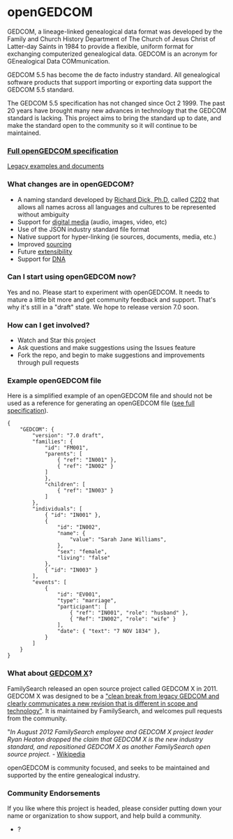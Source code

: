 # openGEDCOM
GEDCOM, a lineage-linked genealogical data format was developed by the Family and Church History Department of The Church of Jesus Christ of Latter-day Saints in 1984 to provide a flexible, uniform format for exchanging computerized genealogical data. GEDCOM is an acronym for GEnealogical Data COMmunication.

GEDCOM 5.5 has become the de facto industry standard. All genealogical software products that support importing or exporting data support the GEDCOM 5.5 standard.

The GEDCOM 5.5 specification has not changed since Oct 2 1999. The past 20 years have brought many new advances in technology that the GEDCOM standard is lacking. This project aims to bring the standard up to date, and make the standard open to the community so it will continue to be maintained.

### [Full openGEDCOM specification](specification/index.md)
[Legacy examples and documents](legacy/index.md)

### What changes are in openGEDCOM?
- A naming standard developed by [Richard Dick, Ph.D.](http://www.cavanaughconsulting.org/richard-dick-ph-d/) called [C2D2](specification/names.md) that allows all names across all languages and cultures to be represented without ambiguity
- Support for [digital media](specification/sources.md#photo) (audio, images, video, etc)
- Use of the JSON industry standard file format
- Native support for hyper-linking (ie sources, documents, media, etc.)
- Improved [sourcing](specification/sources.md)
- Future [extensibility](specification/extensions.md)
- Support for [DNA](specification/sources.md#dna)

### Can I start using openGEDCOM now?
Yes and no. Please start to experiment with openGEDCOM. It needs to mature a little bit more and get community feedback and support. That's why it's still in a "draft" state. We hope to release version 7.0 soon.

### How can I get involved?
- Watch and Star this project
- Ask questions and make suggestions using the Issues feature
- Fork the repo, and begin to make suggestions and improvements through pull requests

### Example openGEDCOM file
Here is a simplified example of an openGEDCOM file and should not be used as a reference for generating an openGEDCOM file ([see full specification](specification/index.md)).
```
{
    "GEDCOM": {
        "version": "7.0 draft",
        "families": {
            "id": "FM001",
            "parents": [
                { "ref": "IN001" },
                { "ref": "IN002" }
            ]
            },
            "children": [
                { "ref": "IN003" }
            ]
        },
        "individuals": [
            { "id": "IN001" },
            {
                "id": "IN002",
                "name": {
                    "value": "Sarah Jane Williams",
                },
                "sex": "female",
                "living": "false"
            },
            { "id": "IN003" }
        ],
        "events": [
            {
                "id": "EV001",
                "type": "marriage",
                "participant": [
                    { "ref": "IN001", "role": "husband" },
                    { "Ref": "IN002", "role": "wife" }
                ],
                "date": { "text": "7 NOV 1834" },
            }
        ]
    }
}
```

### What about [GEDCOM X](http://www.gedcomx.org/)?
FamilySearch released an open source project called GEDCOM X in 2011. GEDCOM X was designed to be a ["clean break from legacy GEDCOM and clearly communicates a new revision that is different in scope and technology"](http://www.gedcomx.org/FAQ.html). It is maintained by FamilySearch, and welcomes pull requests from the community.

"*In August 2012 FamilySearch employee and GEDCOM X project leader Ryan Heaton dropped the claim that GEDCOM X is the new industry standard, and repositioned GEDCOM X as another FamilySearch open source project.* - [Wikipedia](https://en.wikipedia.org/wiki/GEDCOM#GEDCOM_X)

openGEDCOM is community focused, and seeks to be maintained and supported by the entire genealogical industry.

### Community Endorsements
If you like where this project is headed, please consider putting down your name or organization to show support, and help build a community.
* ?